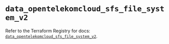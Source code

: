 # `data_opentelekomcloud_sfs_file_system_v2`

Refer to the Terraform Registry for docs: [`data_opentelekomcloud_sfs_file_system_v2`](https://registry.terraform.io/providers/opentelekomcloud/opentelekomcloud/1.36.26/docs/data-sources/sfs_file_system_v2).
